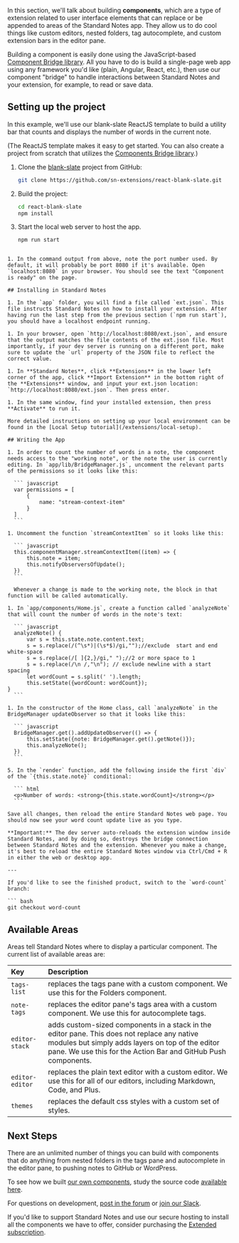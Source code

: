 In this section, we'll talk about building **components**, which are a type of extension related to user interface elements that can replace or be appended to areas of the Standard Notes app. They allow us to do cool things like custom editors, nested folders, tag autocomplete, and custom extension bars in the editor pane.

Building a component is easily done using the JavaScript-based [Component Bridge library](https://github.com/sn-extensions/components-api). All you have to do is build a single-page web app using any framework you'd like (plain, Angular, React, etc.), then use our component "bridge" to handle interactions between Standard Notes and your extension, for example, to read or save data.

## Setting up the project

In this example, we'll use our blank-slate ReactJS template to build a utility bar that counts and displays the number of words in the current note.

(The ReactJS template makes it easy to get started. You can also create a project from scratch that utilizes the [Components Bridge library](https://github.com/sn-extensions/components-api).)

1. Clone the [blank-slate](https://github.com/sn-extensions/react-blank-slate) project from GitHub:

	``` bash
	git clone https://github.com/sn-extensions/react-blank-slate.git
	```

1. Build the project:

	``` bash
	cd react-blank-slate
	npm install
	```

1. Start the local web server to host the app.

	``` bash
	npm run start
  ```		

1. In the command output from above, note the port number used. By default, it will probably be port 8080 if it's available. Open `localhost:8080` in your browser. You should see the text "Component is ready" on the page.

## Installing in Standard Notes

1. In the `app` folder, you will find a file called `ext.json`. This file instructs Standard Notes on how to install your extension. After having run the last step from the previous section (`npm run start`), you should have a localhost endpoint running.

1. In your browser, open `http://localhost:8080/ext.json`, and ensure that the output matches the file contents of the ext.json file. Most importantly, if your dev server is running on a different port, make sure to update the `url` property of the JSON file to reflect the correct value.

1. In **Standard Notes**, click **Extensions** in the lower left corner of the app, click **Import Extension** in the bottom right of the **Extensions** window, and input your ext.json location: `http://localhost:8080/ext.json`. Then press enter.

1. In the same window, find your installed extension, then press **Activate** to run it.

More detailed instructions on setting up your local environment can be found in the [Local Setup tutorial](/extensions/local-setup).

## Writing the App

1. In order to count the number of words in a note, the component needs access to the "working note", or the note the user is currently editing. In `app/lib/BridgeManager.js`, uncomment the relevant parts of the permissions so it looks like this:

	``` javascript
	var permissions = [
		{
			name: "stream-context-item"
		}
	]
	```

1. Uncomment the function `streamContextItem` so it looks like this:

	``` javascript
	this.componentManager.streamContextItem((item) => {
		this.note = item;
		this.notifyObserversOfUpdate();
	})
	```

	Whenever a change is made to the working note, the block in that function will be called automatically.

1. In `app/components/Home.js`, create a function called `analyzeNote` that will count the number of words in the note's text:

	``` javascript
	analyzeNote() {
		var s = this.state.note.content.text;
		s = s.replace(/(^\s*)|(\s*$)/gi,"");//exclude  start and end white-space
		s = s.replace(/[ ]{2,}/gi," ");//2 or more space to 1
		s = s.replace(/\n /,"\n"); // exclude newline with a start spacing
		let wordCount = s.split(' ').length;
		this.setState({wordCount: wordCount});
  }
	```

1. In the constructor of the Home class, call `analyzeNote` in the BridgeManager updateObserver so that it looks like this:

	``` javascript
	BridgeManager.get().addUpdateObserver(() => {
		this.setState({note: BridgeManager.get().getNote()});
		this.analyzeNote();
	})
	```

5. In the `render` function, add the following inside the first `div` of the `{this.state.note}` conditional:

	``` html
	<p>Number of words: <strong>{this.state.wordCount}</strong></p>
	```

Save all changes, then reload the entire Standard Notes web page. You should now see your word count update live as you type.

**Important:** The dev server auto-reloads the extension window inside Standard Notes, and by doing so, destroys the bridge connection between Standard Notes and the extension. Whenever you make a change, it's best to reload the entire Standard Notes window via Ctrl/Cmd + R in either the web or desktop app.

---

If you'd like to see the finished product, switch to the `word-count` branch:

``` bash
git checkout word-count
```

## Available Areas

Areas tell Standard Notes where to display a particular component. The current list of available areas are:

| Key | Description |
| :--- | :--- |
| `tags-list` | replaces the tags pane with a custom component. We use this for the Folders component. |
| `note-tags` | replaces the editor pane's tags area with a custom component. We use this for autocomplete tags. |
| `editor-stack` | adds custom-sized components in a stack in the editor pane. This does not replace any native modules but simply adds layers on top of the editor pane. We use this for the Action Bar and GitHub Push components. |
| `editor-editor` | replaces the plain text editor with a custom editor. We use this for all of our editors, including Markdown, Code, and Plus. |
| `themes` | replaces the default css styles with a custom set of styles.

## Next Steps

There are an unlimited number of things you can build with components that do anything from nested folders in the tags pane and autocomplete in the editor pane, to pushing notes to GitHub or WordPress.

To see how we built [our own components](https://standardnotes.org/extensions), study the source code [available here](https://github.com/sn-extensions).

For questions on development, [post in the forum](https://forum.standardnotes.org) or [join our Slack](https://standardnotes.org/slack).

If you'd like to support Standard Notes and use our secure hosting to install all the components we have to offer, consider purchasing the [Extended subscription](https://standardnotes.org/extended).
